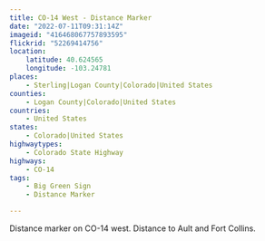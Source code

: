 ```yaml
---
title: CO-14 West - Distance Marker
date: "2022-07-11T09:31:14Z"
imageid: "416468067757893595"
flickrid: "52269414756"
location:
    latitude: 40.624565
    longitude: -103.24781
places:
    - Sterling|Logan County|Colorado|United States
counties:
    - Logan County|Colorado|United States
countries:
    - United States
states:
    - Colorado|United States
highwaytypes:
    - Colorado State Highway
highways:
    - CO-14
tags:
    - Big Green Sign
    - Distance Marker

---
```

Distance marker on CO-14 west.  Distance to Ault and Fort Collins.